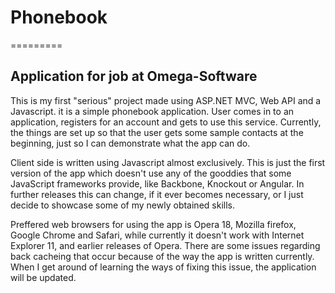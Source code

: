 # Phonebook
=========

## Application for job at Omega-Software

This is my first "serious" project made using ASP.NET MVC, Web API and a Javascript. 
it is a simple phonebook application. User comes in to an application, registers for an account and gets to use 
this service. Currently, the things are set up so that the user gets some sample contacts at the beginning, just so 
I can demonstrate what the app can do. 

Client side is written using Javascript almost exclusively. This is just the first version of the app which doesn't 
use any of the gooddies that some JavaScript frameworks provide, like Backbone, Knockout or Angular. In further releases
this can change, if it ever becomes necessary, or I just decide to showcase some of my newly obtained skills.

Preffered web browsers for using the app is Opera 18, Mozilla firefox, Google Chrome and Safari, while currently it 
doesn't work with Internet Explorer 11, and earlier releases of Opera. There are some issues regarding back cacheing 
that occur because of the way the app is written currently. When I get around of learning the ways of fixing this issue, 
the application will be updated.

